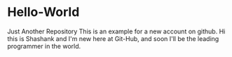 # Hello-World
Just Another Repository
This is an example for a new account on github. 
Hi this is Shashank and I'm new here at Git-Hub, and soon I'll be the leading programmer in the world.
